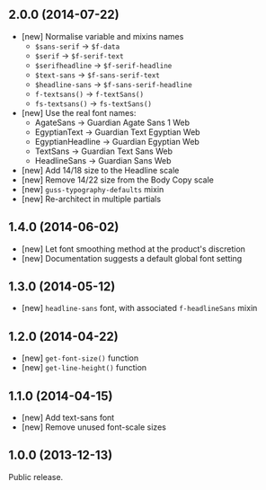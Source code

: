 ## 2.0.0 (2014-07-22)

- [new] Normalise variable and mixins names
    - `$sans-serif` → `$f-data`
    - `$serif` → `$f-serif-text`
    - `$serifheadline` → `$f-serif-headline`
    - `$text-sans` → `$f-sans-serif-text`
    - `$headline-sans` → `$f-sans-serif-headline`
    - `f-textsans()` → `f-textSans()`
    - `fs-textsans()` → `fs-textSans()`
- [new] Use the real font names:
    - AgateSans → Guardian Agate Sans 1 Web
    - EgyptianText → Guardian Text Egyptian Web
    - EgyptianHeadline → Guardian Egyptian Web
    - TextSans → Guardian Text Sans Web
    - HeadlineSans → Guardian Sans Web
- [new] Add 14/18 size to the Headline scale
- [new] Remove 14/22 size from the Body Copy scale
- [new] `guss-typography-defaults` mixin
- [new] Re-architect in multiple partials

## 1.4.0 (2014-06-02)

- [new] Let font smoothing method at the product's discretion
- [new] Documentation suggests a default global font setting

## 1.3.0 (2014-05-12)

- [new] `headline-sans` font, with associated `f-headlineSans` mixin

## 1.2.0 (2014-04-22)

- [new] `get-font-size()` function
- [new] `get-line-height()` function

## 1.1.0 (2014-04-15)

- [new] Add text-sans font
- [new] Remove unused font-scale sizes

## 1.0.0 (2013-12-13)

Public release.
